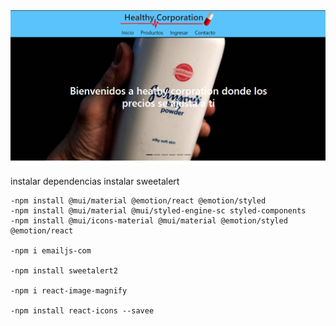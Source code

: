 <img src='./public/inicioPNG.PNG' />

instalar dependencias
instalar sweetalert 

    -npm install @mui/material @emotion/react @emotion/styled
    -npm install @mui/material @mui/styled-engine-sc styled-components
    -npm install @mui/icons-material @mui/material @emotion/styled @emotion/react

    -npm i emailjs-com
    
    -npm install sweetalert2

    -npm i react-image-magnify 

    -npm install react-icons --savee

